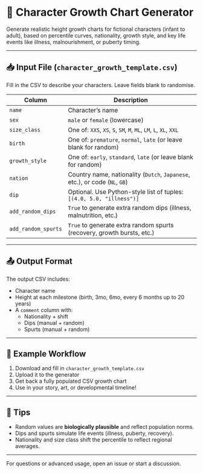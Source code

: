
# 🧬 Character Growth Chart Generator

Generate realistic height growth charts for fictional characters (infant to adult),
based on percentile curves, nationality, growth style, and key life events like illness, malnourishment, or puberty timing.

---

## 📥 Input File (`character_growth_template.csv`)

Fill in the CSV to describe your characters. Leave fields blank to randomise.

| Column              | Description                                                                 |
|---------------------|-----------------------------------------------------------------------------|
| `name`              | Character’s name                                                            |
| `sex`               | `male` or `female` (lowercase)                                              |
| `size_class`        | One of: `XXS`, `XS`, `S`, `SM`, `M`, `ML`, `LM`, `L`, `XL`, `XXL`           |
| `birth`             | One of: `premature`, `normal`, `late` (or leave blank for random)           |
| `growth_style`      | One of: `early`, `standard`, `late` (or leave blank for random)             |
| `nation`            | Country name, nationality (`Dutch`, `Japanese`, etc.), or code (`NL`, `GB`) |
| `dip`               | Optional. Use Python-style list of tuples:<br>`[(4.0, 5.0, "illness")]`     |
| `add_random_dips`   | `True` to generate extra random dips (illness, malnutrition, etc.)          |
| `add_random_spurts` | `True` to generate extra random spurts (recovery, growth bursts, etc.)      |

---

## 📤 Output Format

The output CSV includes:
- Character name
- Height at each milestone (birth, 3mo, 6mo, every 6 months up to 20 years)
- A `comment` column with:
  - Nationality + shift
  - Dips (manual + random)
  - Spurts (manual + random)

---

## 🔁 Example Workflow

1. Download and fill in `character_growth_template.csv`
2. Upload it to the generator
3. Get back a fully populated CSV growth chart
4. Use in your story, art, or developmental timeline!

---

## 🧠 Tips

- Random values are **biologically plausible** and reflect population norms.
- Dips and spurts simulate life events (illness, puberty, recovery).
- Nationality and size class shift the percentile to reflect regional averages.

---

For questions or advanced usage, open an issue or start a discussion.

